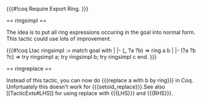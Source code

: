 {{{#!coq
Require Export Ring.
}}}

== ringsimpl ==

The idea is to put all ring expressions occuring in the goal into normal form.  This tactic could use lots of improvement.

{{{#!coq
Ltac ringsimpl :=
match goal with
| |- (_ ?a ?b) => ring a b
| |- (?a ?b ?c) => try ringsimpl a; try ringsimpl b; try ringsimpl c
end.
}}}

== ringreplace ==

Instead of this tactic, you can now do {{{replace a with b by ring}}} in Coq.  Unfortuately this doesn't work for {{{setoid_replace}}}.See also [[TacticExts#LHS]] for using replace with {{{LHS}}} and {{{RHS}}}.
